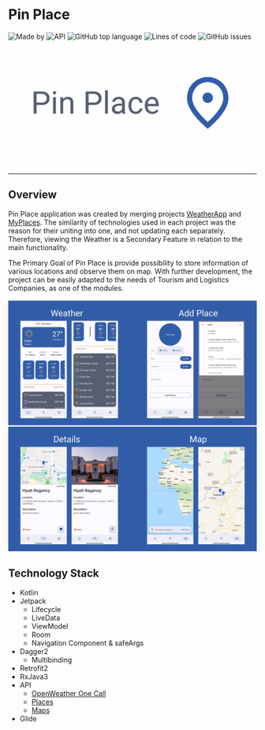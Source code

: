 # Pin Place

![Made by](https://img.shields.io/badge/Made%20by-r--khvstnv-orange)
![API](https://img.shields.io/badge/API-21%2B-brightgreen)
![GitHub top language](https://img.shields.io/github/languages/top/r-khvstnv/DishRecipes)
![Lines of code](https://img.shields.io/tokei/lines/github/r-khvstnv/DishRecipes)
![GitHub issues](https://img.shields.io/github/issues/r-khvstnv/DishRecipes)
![image](im_preview/logo.png)
_____

## Overview
Pin Place application was created by merging projects [WeatherApp](https://github.com/r-khvstnv/WeatherApp) and [MyPlaces](https://github.com/r-khvstnv/MyPlaces). The similarity of technologies used in each project was the reason for their uniting into one, and not updating each separately. Therefore, viewing the Weather is a Secondary Feature in relation to the main functionality.

The Primary Goal of Pin Place is provide possibility to store information of various locations and observe them on map. With further development, the project can be easily adapted to the needs of Tourism and Logistics Companies, as one of the modules.
<br/><br/>
![image](im_preview/weather_add.png)
![image](im_preview/details_map.png)

## Technology Stack
- Kotlin
- Jetpack
	- Lifecycle
	- LiveData
	- ViewModel
	- Room
	- Navigation Component & safeArgs
- Dagger2
	 - Multibinding
- Retrofit2
- RxJava3
- API
	- [OpenWeather One Call](https://openweathermap.org/api)
	- [Places](https://developers.google.com/maps/documentation/places/web-service/overview)
	- [Maps](https://developers.google.com/maps/documentation/android-sdk)
- Glide
